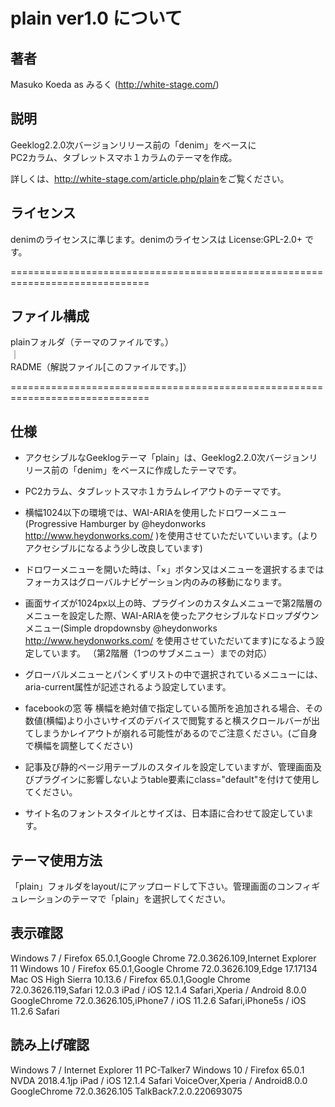 # plain ver1.0 について

## 著者
Masuko Koeda as みるく (<http://white-stage.com/>)

## 説明
Geeklog2.2.0次バージョンリリース前の「denim」をベースに  
PC2カラム、タブレットスマホ１カラムのテーマを作成。

詳しくは、<http://white-stage.com/article.php/plain>をご覧ください。

## ライセンス  
denimのライセンスに準じます。denimのライセンスは License:GPL-2.0+ です。  

==============================================================================  

## ファイル構成
plainフォルダ（テーマのファイルです。）  
  ｜  
RADME（解説ファイル[このファイルです。]）  

==============================================================================  


## 仕様
* アクセシブルなGeeklogテーマ「plain」は、Geeklog2.2.0次バージョンリリース前の「denim」をベースに作成したテーマです。

* PC2カラム、タブレットスマホ１カラムレイアウトのテーマです。

* 横幅1024以下の環境では、WAI-ARIAを使用したドロワーメニュー(Progressive Hamburger by @heydonworks http://www.heydonworks.com/ )を使用させていただいていいます。(よりアクセシブルになるよう少し改良しています)

* ドロワーメニューを開いた時は、「×」ボタン又はメニューを選択するまではフォーカスはグローバルナビゲーション内のみの移動になります。

* 画面サイズが1024px以上の時、プラグインのカスタムメニューで第2階層のメニューを設定した際、WAI-ARIAを使ったアクセシブルなドロップダウンメニュー(Simple dropdownsby @heydonworks http://www.heydonworks.com/ を使用させていただいてます)になるよう設定しています。 （第2階層（1つのサブメニュー）までの対応）

* グローバルメニューとパンくずリストの中で選択されているメニューには、aria-current属性が記述されるよう設定しています。

* facebookの窓 等 横幅を絶対値で指定している箇所を追加される場合、その数値(横幅)より小さいサイズのデバイスで閲覧すると横スクロールバーが出てしまうかレイアウトが崩れる可能性があるのでご注意ください。(ご自身で横幅を調整してください)

* 記事及び静的ページ用テーブルのスタイルを設定していますが、管理画面及びプラグインに影響しないようtable要素にclass="default"を付けて使用してください。

* サイト名のフォントスタイルとサイズは、日本語に合わせて設定しています。

## テーマ使用方法
「plain」フォルダをlayout/にアップロードして下さい。管理画面のコンフィギュレーションのテーマで「plain」を選択してください。


## 表示確認
Windows 7 / Firefox 65.0.1,Google Chrome 72.0.3626.109,Internet Explorer 11
Windows 10 / Firefox 65.0.1,Google Chrome 72.0.3626.109,Edge 17.17134
Mac OS High Sierra 10.13.6 / Firefox 65.0.1,Google Chrome 72.0.3626.119,Safari 12.0.3
iPad / iOS 12.1.4 Safari,Xperia / Android 8.0.0 GoogleChrome 72.0.3626.105,iPhone7 / iOS 11.2.6 Safari,iPhone5s / iOS 11.2.6 Safari

## 読み上げ確認
Windows 7 / Internet Explorer 11 PC-Talker7
Windows 10 / Firefox 65.0.1 NVDA 2018.4.1jp
iPad / iOS 12.1.4 Safari VoiceOver,Xperia / Android8.0.0 GoogleChrome 72.0.3626.105 TalkBack7.2.0.220693075
